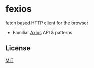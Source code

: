 # fexios

fetch based HTTP client for the browser

- Familiar [Axios](https://github.com/axios/axios) API & patterns

## License

[MIT](./LICENSE)